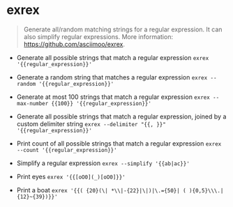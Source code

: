 # exrex
> Generate all/random matching strings for a regular expression.
> It can also simplify regular expressions.
> More information: <https://github.com/asciimoo/exrex>.

- Generate all possible strings that match a regular expression
`exrex '{{regular_expression}}'`

- Generate a random string that matches a regular expression
`exrex --random '{{regular_expression}}'`

- Generate at most 100 strings that match a regular expression
`exrex --max-number {{100}} '{{regular_expression}}'`

- Generate all possible strings that match a regular expression, joined by a custom delimiter string
`exrex --delimiter "{{, }}" '{{regular_expression}}'`

- Print count of all possible strings that match a regular expression
`exrex --count '{{regular_expression}}'`

- Simplify a regular expression
`exrex --simplify '{{ab|ac}}'`

- Print eyes
`exrex '{{[oO0](_)[oO0]}}'`

- Print a boat
`exrex '{{( {20}(\| *\\|-{22}|\|)|\.={50}| ( ){0,5}\\\.| {12}~{39})}}'`
